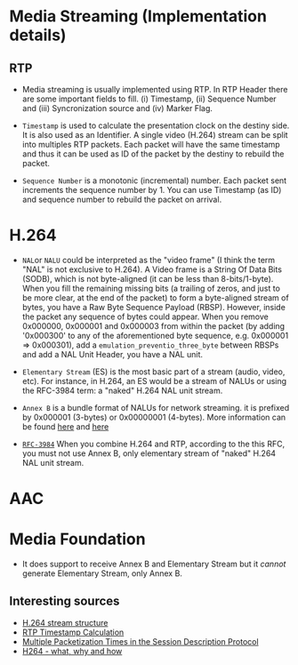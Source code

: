 # Media Streaming (Implementation details)

## RTP
* Media streaming is usually implemented using RTP. In RTP Header there are some important fields to fill. (i) Timestamp, (ii) Sequence Number and (iii) Syncronization source and (iv) Marker Flag.

* `Timestamp` is used to calculate the presentation clock on the destiny side. It is also used as an Identifier. A single  video (H.264) stream can be split into multiples RTP packets. Each packet will have the same timestamp and thus it can be used as ID of the packet by the destiny to rebuild the packet.

* `Sequence Number` is a monotonic (incremental) number. Each packet sent increments the sequence number by 1. You can use Timestamp (as ID) and sequence number to rebuild the packet on arrival.

# H.264
* `NAL`or `NALU` could be interpreted as the "video frame" (I think the term "NAL" is not exclusive to H.264). A Video frame is a String Of Data Bits (SODB), which is not byte-aligned (it can be less than 8-bits/1-byte). When you fill the remaining missing bits (a trailing of zeros, and just to be more clear, at the end of the packet) to form a byte-aligned stream of bytes, you have a Raw Byte Sequence Payload (RBSP). However, inside the packet any sequence of bytes could appear. When you remove 0x000000, 0x000001 and 0x000003 from within the packet (by adding '0x000300' to any of the aforementioned byte sequence, e.g. 0x000001 => 0x000301), add a `emulation_preventio_three_byte` between RBSPs and add a NAL Unit Header, you have a NAL unit.

* `Elementary Stream` (ES) is the most basic part of a stream (audio, video, etc). For instance, in H.264, an ES would be a stream of NALUs or using the RFC-3984 term: a "naked"
   H.264 NAL unit stream.

* `Annex B` is a bundle format of NALUs for network streaming. it is prefixed by 0x000001 (3-bytes) or 0x00000001 (4-bytes). More information can be found [here](https://stackoverflow.com/questions/24884827/possible-locations-for-sequence-picture-parameter-sets-for-h-264-stream/24890903#24890903) and [here](https://stackoverflow.com/questions/29525000/how-to-use-videotoolbox-to-decompress-h-264-video-stream/29525001#29525001)

* [`RFC-3984`](https://www.rfc-editor.org/rfc/rfc3984) When you combine H.264 and RTP, according to the this RFC, you must not use Annex B, only elementary stream of "naked"
   H.264 NAL unit stream.

# AAC

# Media Foundation
* It does support to receive Annex B and Elementary Stream but it *cannot* generate Elementary Stream, only Annex B.

## Interesting sources

* [H.264 stream structure](https://wenchy.github.io/blogs/2015-12-11-H.264-stream-structure.html)
* [RTP Timestamp Calculation](https://lmtools.com/content/rtp-timestamp-calculation)
* [Multiple Packetization Times in the Session Description Protocol](https://www.ietf.org/archive/id/draft-garcia-mmusic-multiple-ptimes-problem-03.html)
* [H264 - what, why and how](https://membrane.stream/learn/h264/6)
